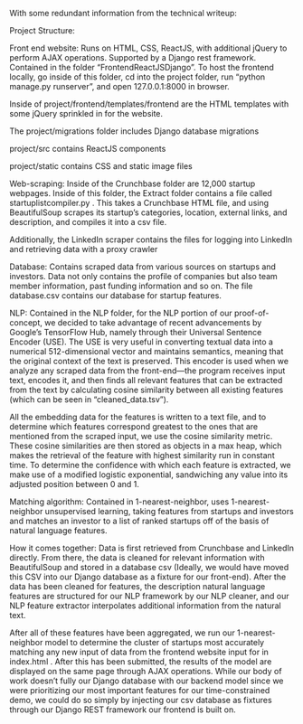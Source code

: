 With some redundant information from the technical writeup:

Project Structure:


Front end website: Runs on HTML, CSS, ReactJS, with additional jQuery to perform AJAX operations. Supported by a Django rest framework. Contained in the folder “FrontendReactJSDjango”. To host the frontend locally, go inside of this folder, cd into the project folder, run “python manage.py runserver”, and open 127.0.0.1:8000 in browser.

Inside of project/frontend/templates/frontend are the HTML templates with some jQuery sprinkled in for the website.

The project/migrations folder includes Django database migrations

project/src contains ReactJS components

project/static contains CSS and static image files



Web-scraping: Inside of the Crunchbase folder are 12,000 startup webpages. Inside of this folder, the Extract folder contains a file called startuplistcompiler.py . This takes a Crunchbase HTML file, and using BeautifulSoup scrapes its startup’s categories, location, external links, and description, and compiles it into a csv file.

Additionally, the LinkedIn scraper contains the files for logging into LinkedIn and retrieving data with a proxy crawler


Database: Contains scraped data from various sources on startups and investors. Data not only contains the profile of companies but also team member information, past funding information and so on. The file database.csv contains our database for startup features.


NLP: Contained in the NLP folder, for the NLP portion of our proof-of-concept, we decided to take advantage of recent advancements by Google’s TensorFlow Hub, namely through their Universal Sentence Encoder (USE). The USE is very useful in converting textual data into a numerical 512-dimensional vector and maintains semantics, meaning that the original context of the text is preserved. This encoder is used when we analyze any scraped data from the front-end—the program receives input text, encodes it, and then finds all relevant features that can be extracted from the text by calculating cosine similarity between all existing features (which can be seen in “cleaned_data.tsv”).

All the embedding data for the features is written to a text file, and to determine which features correspond greatest to the ones that are mentioned from the scraped input, we use the cosine similarity metric. These cosine similarities are then stored as objects in a max heap, which makes the retrieval of the feature with highest similarity run in constant time. To determine the confidence with which each feature is extracted, we make use of a modified logistic exponential, sandwiching any value into its adjusted position between 0 and 1.

Matching algorithm: Contained in 1-nearest-neighbor, uses 1-nearest-neighbor unsupervised learning, taking features from startups and investors and matches an investor to a list of ranked startups off of the basis of natural language features.


How it comes together: Data is first retrieved from Crunchbase and LinkedIn directly. From there, the data is cleaned for relevant information with BeautifulSoup and stored in a database csv (Ideally, we would have moved this CSV into our Django database as a fixture for our front-end). After the data has been cleaned for features, the description natural language features are structured for our NLP framework by our NLP cleaner, and our NLP feature extractor interpolates additional information from the natural text.

After all of these features have been aggregated, we run our 1-nearest-neighbor model to determine the cluster of startups most accurately matching any new input of data from the frontend website input for in index.html . After this has been submitted, the results of the model are displayed on the same page through AJAX operations. While our body of work doesn’t fully our Django database with our backend model since we were prioritizing our most important features for our time-constrained demo, we could do so simply by injecting our csv database as fixtures through our Django REST framework our frontend is built on.
